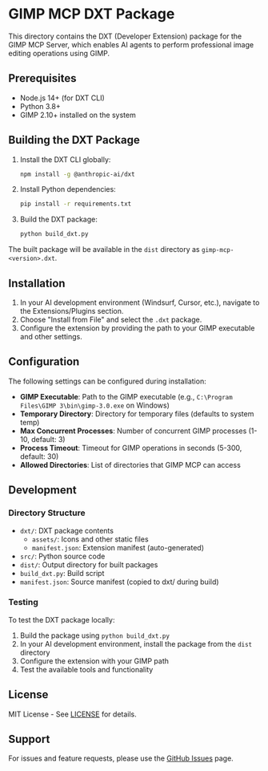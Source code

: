 # GIMP MCP DXT Package

This directory contains the DXT (Developer Extension) package for the GIMP MCP Server, which enables AI agents to perform professional image editing operations using GIMP.

## Prerequisites

- Node.js 14+ (for DXT CLI)
- Python 3.8+
- GIMP 2.10+ installed on the system

## Building the DXT Package

1. Install the DXT CLI globally:
   ```bash
   npm install -g @anthropic-ai/dxt
   ```

2. Install Python dependencies:
   ```bash
   pip install -r requirements.txt
   ```

3. Build the DXT package:
   ```bash
   python build_dxt.py
   ```

The built package will be available in the `dist` directory as `gimp-mcp-<version>.dxt`.

## Installation

1. In your AI development environment (Windsurf, Cursor, etc.), navigate to the Extensions/Plugins section.
2. Choose "Install from File" and select the `.dxt` package.
3. Configure the extension by providing the path to your GIMP executable and other settings.

## Configuration

The following settings can be configured during installation:

- **GIMP Executable**: Path to the GIMP executable (e.g., `C:\Program Files\GIMP 3\bin\gimp-3.0.exe` on Windows)
- **Temporary Directory**: Directory for temporary files (defaults to system temp)
- **Max Concurrent Processes**: Number of concurrent GIMP processes (1-10, default: 3)
- **Process Timeout**: Timeout for GIMP operations in seconds (5-300, default: 30)
- **Allowed Directories**: List of directories that GIMP MCP can access

## Development

### Directory Structure

- `dxt/`: DXT package contents
  - `assets/`: Icons and other static files
  - `manifest.json`: Extension manifest (auto-generated)
- `src/`: Python source code
- `dist/`: Output directory for built packages
- `build_dxt.py`: Build script
- `manifest.json`: Source manifest (copied to dxt/ during build)

### Testing

To test the DXT package locally:

1. Build the package using `python build_dxt.py`
2. In your AI development environment, install the package from the `dist` directory
3. Configure the extension with your GIMP path
4. Test the available tools and functionality

## License

MIT License - See [LICENSE](../LICENSE) for details.

## Support

For issues and feature requests, please use the [GitHub Issues](https://github.com/sandraschi/gimp-mcp/issues) page.
